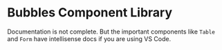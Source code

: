 # Bubbles Component Library

Documentation is not complete. But the important components like `Table` and `Form` have intellisense docs if you are using VS Code.  
